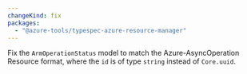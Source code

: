 ```yaml
---
changeKind: fix
packages:
  - "@azure-tools/typespec-azure-resource-manager"
---
```


Fix the `ArmOperationStatus` model to match the Azure-AsyncOperation Resource format, where the `id` is of type `string` instead of `Core.uuid`.

